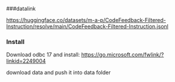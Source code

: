 ###datalink

https://huggingface.co/datasets/m-a-p/CodeFeedback-Filtered-Instruction/resolve/main/CodeFeedback-Filtered-Instruction.jsonl

### Install

Download odbc 17 and install: https://go.microsoft.com/fwlink/?linkid=2249004

download data and push it into data folder
